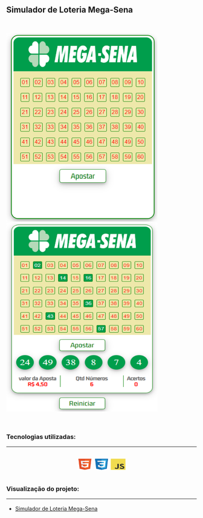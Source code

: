 ##  Simulador de Loteria Mega-Sena
<br>
<p float="center">
  <img  alt="CSS" height="500" width="400" src="screenshot.do.projeto.png"></img>
  <img  alt="CSS" height="500" width="400" src="screenshot.do.projeto2.png"></img>
</p>
<br>

### Tecnologias utilizadas:
<hr>
<br>
<div align="center">
  <img align="center" alt="HTML" height="30" width="40" src="https://raw.githubusercontent.com/devicons/devicon/master/icons/html5/html5-original.svg">
  <img align="center" alt="CSS" height="30" width="40" src="https://raw.githubusercontent.com/devicons/devicon/master/icons/css3/css3-original.svg">
  <img align="center" alt="JavaScript" height="30" width="40" src="https://raw.githubusercontent.com/devicons/devicon/master/icons/javascript/javascript-original.svg">
</div>
<br>

### Visualização do projeto: <hr>

- [Simulador de Loteria Mega-Sena](https://alarme-em-js.netlify.app/)
